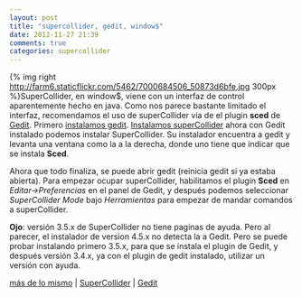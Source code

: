 ```yaml
---
layout: post
title: "supercollider, gedit, window$"
date: 2012-11-27 21:39
comments: true
categories: supercollider
---
```

{% img right http://farm6.staticflickr.com/5462/7000684506_50873d6bfe.jpg 300px %}SuperCollider, en window$, viene con un interfaz de control aparentemente hecho en java.  Como nos parece	 bastante limitado el interfaz, recomendamos el uso de superCollider via de el plugin **sced** de [Gedit](http://projects.gnome.org/gedit/). Primero [instalamos gedit](http://projects.gnome.org/gedit/ "Gedit"). [Instalamos superCollider](http://supercollider.sourceforge.net) ahora con Gedit instalado podemos instalar SuperCollider. Su instalador encuentra a gedit y levanta una ventana como la a la derecha, donde uno tiene que indicar que se instala **Sced**. 

<!--more-->

Ahora que todo finaliza, se puede abrir gedit (reinicia gedit si ya estaba abierta). Para empezar ocupar superCollider, habilitamos el plugin **Sced** en *Editar->Preferencias* en el panel de Gedit, y después podemos seleccionar *SuperCollider Mode* bajo *Herramientas* para empezar de mandar comandos a superCollider.

**Ojo**: versión 3.5.x de SuperCollider no tiene paginas de ayuda. Pero al parecer, el instalador de version 4.5.x no detecta la a Gedit. Pero se puede probar instalando primero 3.5.x, para que se instala el plugin de Gedit, y después versión 3.4.x, ya con el plugin de gedit instalado, utilizar un versión con ayuda.

[más de lo mismo](http://sonidiario.tumblr.com/post/22488835468) | [SuperCollider](http://supercollider.sourceforge.net/) | [Gedit](http://projects.gnome.org/gedit/)


